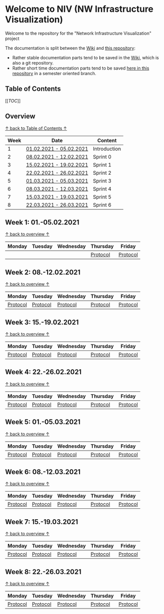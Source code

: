 # Welcome to NIV (NW Infrastructure Visualization)

Welcome to the repository for the "Network Infrastructure Visualization" project

The documentation is split between the [Wiki](https://gitlab.rlp.net/top/21s/niv/niv/-/wikis/home) and [this repository](https://gitlab.rlp.net/top/21s/niv/niv):

* Rather stable documentation parts tend to be saved in the [Wiki](https://gitlab.rlp.net/top/21s/niv/niv/-/wikis/home), which is also a git repository.
* Rather short time documentation parts tend to be saved [here in this repository](https://gitlab.rlp.net/top/21s/niv/niv) in a semester oriented branch.


## Table of Contents

[[_TOC_]]

## Overview
[↑ back to Table of Contents ↑](#table-of-contents)

| Week | Date                                           | Content      |
|------|------------------------------------------------|--------------|
| 1    | [01.02.2021 - 05.02.2021](#week-1-01-05022021) | Introduction |
| 2    | [08.02.2021 - 12.02.2021](#week-2-08-12022021) | Sprint 0     |
| 3    | [15.02.2021 - 19.02.2021](#week-3-15-19022021) | Sprint 1     |
| 4    | [22.02.2021 - 26.02.2021](#week-4-22-26022021) | Sprint 2     |
| 5    | [01.03.2021 - 05.03.2021](#week-5-01-05032021) | Sprint 3     |
| 6    | [08.03.2021 - 12.03.2021](#week-6-08-12032021) | Sprint 4     |
| 7    | [15.03.2021 - 19.03.2021](#week-7-15-19032021) | Sprint 5     |
| 8    | [22.03.2021 - 26.03.2021](#week-8-22-26032021) | Sprint 6     |


## Week 1: 01.-05.02.2021
[↑ back to overview ↑](#overview)

| Monday | Tuesday | Wednesday | Thursday                            | Friday                              |
|--------|---------|-----------|-------------------------------------|-------------------------------------|
|        |         |           | [Protocol](protocols/02-04-2021.md) | [Protocol](protocols/02-05-2021.md) |

## Week 2: 08.-12.02.2021
[↑ back to overview ↑](#overview)

| Monday       | Tuesday      | Wednesday    | Thursday     | Friday       |
|--------------|--------------|--------------|--------------|--------------|
| [Protocol]() | [Protocol]() | [Protocol]() | [Protocol]() | [Protocol]() |

## Week 3: 15.-19.02.2021
[↑ back to overview ↑](#overview)

| Monday       | Tuesday      | Wednesday    | Thursday     | Friday       |
|--------------|--------------|--------------|--------------|--------------|
| [Protocol]() | [Protocol]() | [Protocol]() | [Protocol]() | [Protocol]() |

## Week 4: 22.-26.02.2021
[↑ back to overview ↑](#overview)

| Monday       | Tuesday      | Wednesday    | Thursday     | Friday       |
|--------------|--------------|--------------|--------------|--------------|
| [Protocol]() | [Protocol]() | [Protocol]() | [Protocol]() | [Protocol]() |

## Week 5: 01.-05.03.2021
[↑ back to overview ↑](#overview)

| Monday       | Tuesday      | Wednesday    | Thursday     | Friday       |
|--------------|--------------|--------------|--------------|--------------|
| [Protocol]() | [Protocol]() | [Protocol]() | [Protocol]() | [Protocol]() |

## Week 6: 08.-12.03.2021
[↑ back to overview ↑](#overview)

| Monday       | Tuesday      | Wednesday    | Thursday     | Friday       |
|--------------|--------------|--------------|--------------|--------------|
| [Protocol]() | [Protocol]() | [Protocol]() | [Protocol]() | [Protocol]() |

## Week 7: 15.-19.03.2021
[↑ back to overview ↑](#overview)

| Monday       | Tuesday      | Wednesday    | Thursday     | Friday       |
|--------------|--------------|--------------|--------------|--------------|
| [Protocol]() | [Protocol]() | [Protocol]() | [Protocol]() | [Protocol]() |

## Week 8: 22.-26.03.2021
[↑ back to overview ↑](#overview)

| Monday       | Tuesday      | Wednesday    | Thursday     | Friday       |
|--------------|--------------|--------------|--------------|--------------|
| [Protocol]() | [Protocol]() | [Protocol]() | [Protocol]() | [Protocol]() |
